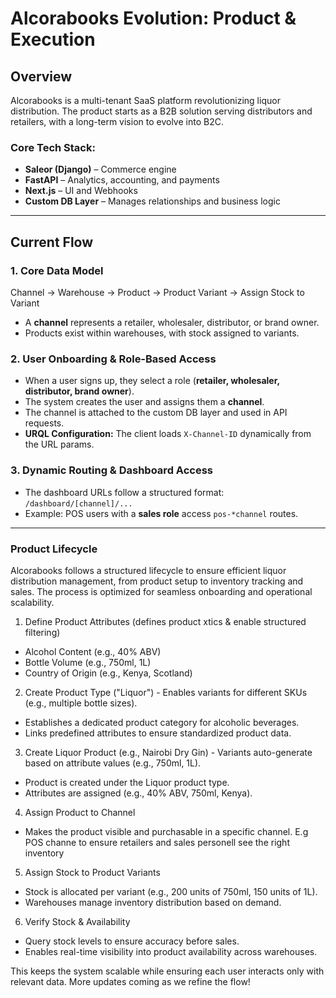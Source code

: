 # Alcorabooks Evolution: Product & Execution

## Overview

Alcorabooks is a multi-tenant SaaS platform revolutionizing liquor distribution. The product starts as a B2B solution serving distributors and retailers, with a long-term vision to evolve into B2C.

### **Core Tech Stack:**

- **Saleor (Django)** – Commerce engine
- **FastAPI** – Analytics, accounting, and payments
- **Next.js** – UI and Webhooks
- **Custom DB Layer** – Manages relationships and business logic

---

## **Current Flow**

### **1. Core Data Model**

Channel → Warehouse → Product → Product Variant → Assign Stock to Variant

- A **channel** represents a retailer, wholesaler, distributor, or brand owner.
- Products exist within warehouses, with stock assigned to variants.

### **2. User Onboarding & Role-Based Access**

- When a user signs up, they select a role (**retailer, wholesaler, distributor, brand owner**).
- The system creates the user and assigns them a **channel**.
- The channel is attached to the custom DB layer and used in API requests.
- **URQL Configuration:** The client loads `X-Channel-ID` dynamically from the URL params.

### **3. Dynamic Routing & Dashboard Access**

- The dashboard URLs follow a structured format: `/dashboard/[channel]/...`
- Example: POS users with a **sales role** access `pos-*channel` routes.

---

### Product Lifecycle

Alcorabooks follows a structured lifecycle to ensure efficient liquor distribution management, from product setup to inventory tracking and sales. The process is optimized for seamless onboarding and operational scalability.

1. Define Product Attributes (defines product xtics & enable structured filtering)

- Alcohol Content (e.g., 40% ABV)
- Bottle Volume (e.g., 750ml, 1L)
- Country of Origin (e.g., Kenya, Scotland)

2. Create Product Type ("Liquor") - Enables variants for different SKUs (e.g., multiple bottle sizes).

- Establishes a dedicated product category for alcoholic beverages.
- Links predefined attributes to ensure standardized product data.

3. Create Liquor Product (e.g., Nairobi Dry Gin) - Variants auto-generate based on attribute values (e.g., 750ml, 1L).

- Product is created under the Liquor product type.
- Attributes are assigned (e.g., 40% ABV, 750ml, Kenya).

4. Assign Product to Channel

- Makes the product visible and purchasable in a specific channel. E.g POS channe to ensure retailers and sales personell see the right
  inventory

5. Assign Stock to Product Variants

- Stock is allocated per variant (e.g., 200 units of 750ml, 150 units of 1L).
- Warehouses manage inventory distribution based on demand.

6. Verify Stock & Availability

- Query stock levels to ensure accuracy before sales.
- Enables real-time visibility into product availability across warehouses.

This keeps the system scalable while ensuring each user interacts only with relevant data. More updates coming as we refine the flow!
